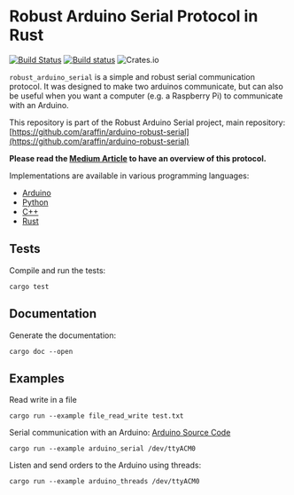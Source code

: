 # Robust Arduino Serial Protocol in Rust

[![Build Status](https://travis-ci.org/araffin/rust-arduino-serial.svg?branch=master)](https://travis-ci.org/araffin/rust-arduino-serial) [![Build status](https://ci.appveyor.com/api/projects/status/h0ejgesat0nnpahc/branch/master?svg=true)](https://ci.appveyor.com/project/araffin/rust-arduino-serial/branch/master) ![Crates.io](https://img.shields.io/badge/crates.io-v0.1.0-orange.svg?longCache=true)

`robust_arduino_serial` is a simple and robust serial communication protocol. It was designed to make two arduinos communicate, but can also be useful when you want a computer (e.g. a Raspberry Pi) to communicate with an Arduino.

This repository is part of the Robust Arduino Serial project, main repository: [https://github.com/araffin/arduino-robust-serial](https://github.com/araffin/arduino-robust-serial)

**Please read the [Medium Article](https://medium.com/@araffin/simple-and-robust-computer-arduino-serial-communication-f91b95596788) to have an overview of this protocol.**

Implementations are available in various programming languages:

- [Arduino](https://github.com/araffin/arduino-robust-serial)
- [Python](https://github.com/araffin/python-arduino-serial)
- [C++](https://github.com/araffin/cpp-arduino-serial)
- [Rust](https://github.com/araffin/rust-arduino-serial)

## Tests
Compile and run the tests:
```
cargo test
```

## Documentation

Generate the documentation:
```
cargo doc --open
```

## Examples

Read write in a file
```
cargo run --example file_read_write test.txt
```

Serial communication with an Arduino: [Arduino Source Code](https://github.com/araffin/arduino-robust-serial/tree/master/arduino-board/)
```
cargo run --example arduino_serial /dev/ttyACM0
```

Listen and send orders to the Arduino using threads:
```
cargo run --example arduino_threads /dev/ttyACM0
```
